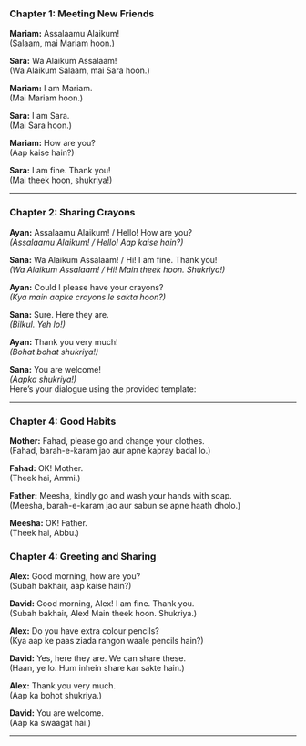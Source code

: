 ### **Chapter 1: Meeting New Friends**  

**Mariam:** Assalaamu Alaikum!  
(Salaam, mai Mariam hoon.)  

**Sara:** Wa Alaikum Assalaam!  
(Wa Alaikum Salaam, mai Sara hoon.)  

**Mariam:** I am Mariam.  
(Mai Mariam hoon.)  

**Sara:** I am Sara.  
(Mai Sara hoon.)  

**Mariam:** How are you?  
(Aap kaise hain?)  

**Sara:** I am fine. Thank you!  
(Mai theek hoon, shukriya!)

---

### **Chapter 2: Sharing Crayons**  

**Ayan:** Assalaamu Alaikum! / Hello! How are you?  
*(Assalaamu Alaikum! / Hello! Aap kaise hain?)*  

**Sana:** Wa Alaikum Assalaam! / Hi! I am fine. Thank you!  
*(Wa Alaikum Assalaam! / Hi! Main theek hoon. Shukriya!)*  

**Ayan:** Could I please have your crayons?  
*(Kya main aapke crayons le sakta hoon?)*  

**Sana:** Sure. Here they are.  
*(Bilkul. Yeh lo!)*  

**Ayan:** Thank you very much!  
*(Bohat bohat shukriya!)*  

**Sana:** You are welcome!  
*(Aapka shukriya!)*  
Here’s your dialogue using the provided template:

---

### **Chapter 4: Good Habits**  

**Mother:** Fahad, please go and change your clothes.  
(Fahad, barah-e-karam jao aur apne kapray badal lo.)  

**Fahad:** OK! Mother.  
(Theek hai, Ammi.)  

**Father:** Meesha, kindly go and wash your hands with soap.  
(Meesha, barah-e-karam jao aur sabun se apne haath dholo.)  

**Meesha:** OK! Father.  
(Theek hai, Abbu.)  


### **Chapter 4: Greeting and Sharing**  

**Alex:** Good morning, how are you?  
(Subah bakhair, aap kaise hain?)  

**David:** Good morning, Alex! I am fine. Thank you.  
(Subah bakhair, Alex! Main theek hoon. Shukriya.)  

**Alex:** Do you have extra colour pencils?  
(Kya aap ke paas ziada rangon waale pencils hain?)  

**David:** Yes, here they are. We can share these.  
(Haan, ye lo. Hum inhein share kar sakte hain.)  

**Alex:** Thank you very much.  
(Aap ka bohot shukriya.)  

**David:** You are welcome.  
(Aap ka swaagat hai.)  

---

